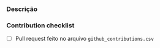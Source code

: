 <!---
    Obrigado por contribuir! :)
-->

### Descrição

<!--- Escreva aqui a descrição do seu pull request e/ou algum printscreen -->

### Contribution checklist

- [ ] Pull request feito no arquivo `github_contributions.csv`
